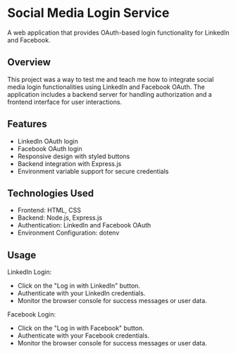 # Social Media Login Service

A web application that provides OAuth-based login functionality for LinkedIn and Facebook.


## Overview
This project was a way to test me and teach me how to integrate social media login functionalities using LinkedIn and Facebook OAuth. The application includes a backend server for handling authorization and a frontend interface for user interactions.

## Features
- LinkedIn OAuth login
- Facebook OAuth login
- Responsive design with styled buttons
- Backend integration with Express.js
- Environment variable support for secure credentials

## Technologies Used
- Frontend: HTML, CSS
- Backend: Node.js, Express.js
- Authentication: LinkedIn and Facebook OAuth
- Environment Configuration: dotenv

## Usage
LinkedIn Login:
- Click on the "Log in with LinkedIn" button.
- Authenticate with your LinkedIn credentials.
- Monitor the browser console for success messages or user data.

Facebook Login:
- Click on the "Log in with Facebook" button.
- Authenticate with your Facebook credentials.
- Monitor the browser console for success messages or user data.
